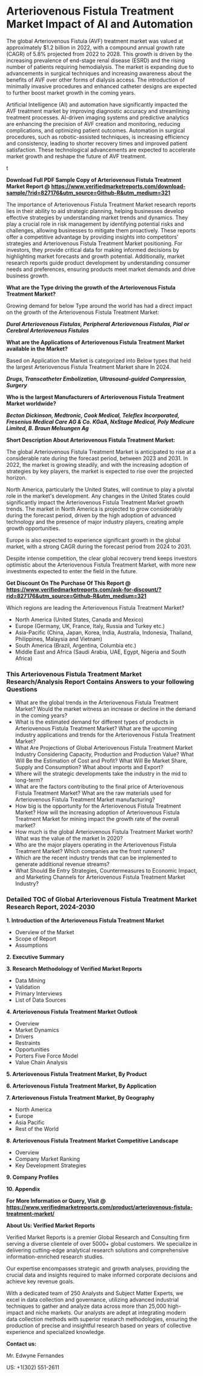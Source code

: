 <meta name="title" content="Global  Arteriovenous Fistula Treatment Market Impact of AI and Automation"><meta name="description" content="  The global Arteriovenous Fistula (AVF) treatment market was valued at approximately $1.2 billion in 2022, with a compound annual growth rate (CAGR) of 5.8% projected"><meta name="title" content=" Arteriovenous Fistula Treatment Market Size, Share, Scope, Trends, Growth, Opportunities, Analysis, Forecast"> <h1>Arteriovenous Fistula Treatment Market Impact of AI and Automation</h1> <p>The global Arteriovenous Fistula (AVF) treatment market was valued at approximately $1.2 billion in 2022, with a compound annual growth rate (CAGR) of 5.8% projected from 2022 to 2028. This growth is driven by the increasing prevalence of end-stage renal disease (ESRD) and the rising number of patients requiring hemodialysis. The market is expanding due to advancements in surgical techniques and increasing awareness about the benefits of AVF over other forms of dialysis access. The introduction of minimally invasive procedures and enhanced catheter designs are expected to further boost market growth in the coming years.</p> <p>Artificial Intelligence (AI) and automation have significantly impacted the AVF treatment market by improving diagnostic accuracy and streamlining treatment processes. AI-driven imaging systems and predictive analytics are enhancing the precision of AVF creation and monitoring, reducing complications, and optimizing patient outcomes. Automation in surgical procedures, such as robotic-assisted techniques, is increasing efficiency and consistency, leading to shorter recovery times and improved patient satisfaction. These technological advancements are expected to accelerate market growth and reshape the future of AVF treatment.</p> t</p><p id="" class=""><strong>Download Full PDF Sample Copy of Arteriovenous Fistula Treatment Market Report @ <a href="https://www.verifiedmarketreports.com/download-sample/?rid=827176&utm_source=Github-R&utm_medium=321" target="_blank">https://www.verifiedmarketreports.com/download-sample/?rid=827176&utm_source=Github-R&utm_medium=321</a></strong></p><p>The importance of&nbsp;Arteriovenous Fistula Treatment Market research reports lies in their ability to aid strategic planning, helping businesses develop effective strategies by understanding market trends and dynamics. They play a crucial role in risk management by identifying potential risks and challenges, allowing businesses to mitigate them proactively. These reports offer a competitive advantage by providing insights into competitors' strategies and Arteriovenous Fistula Treatment Market positioning. For investors, they provide critical data for making informed decisions by highlighting market forecasts and growth potential. Additionally, market research reports guide product development by understanding consumer needs and preferences, ensuring products meet market demands and drive business growth.</p><p><strong>What are the&nbsp;Type driving the growth of the Arteriovenous Fistula Treatment Market?</strong></p><p id="" class="">Growing demand for below Type around the world has had a direct impact on the growth of the Arteriovenous Fistula Treatment Market:</p><em><strong>Dural Arteriovenous Fistulas, Peripheral Arteriovenous Fistulas, Pial or Cerebral Arteriovenous Fistulas</strong></em></p><strong>What are the&nbsp;Applications&nbsp;of Arteriovenous Fistula Treatment Market available in the Market?</strong></p><p id="" class="">Based on Application the Market is categorized into Below types that held the largest Arteriovenous Fistula Treatment Market share In 2024.</p><em><strong>Drugs, Transcatheter Embolization, Ultrasound-guided Compression, Surgery</strong></em></p><strong>Who is the largest Manufacturers of Arteriovenous Fistula Treatment Market worldwide?</strong></p><p><em><strong>Becton Dickinson, Medtronic, Cook Medical, Teleflex Incorporated, Fresenius Medical Care AG & Co. KGaA, NxStage Medical, Poly Medicure Limited, B. Braun Melsungen Ag</strong></em></p><p id="" class=""><strong>Short Description About Arteriovenous Fistula Treatment Market:</strong></p><p>The global Arteriovenous Fistula Treatment Market is anticipated to rise at a considerable rate during the forecast period, between 2023 and 2031. In 2022, the market is growing steadily, and with the increasing adoption of strategies by key players, the market is expected to rise over the projected horizon.</p><p>North America, particularly the United States, will continue to play a pivotal role in the market's development. Any changes in the United States could significantly impact the Arteriovenous Fistula Treatment Market growth trends. The market in North America is projected to grow considerably during the forecast period, driven by the high adoption of advanced technology and the presence of major industry players, creating ample growth opportunities.</p><p>Europe is also expected to experience significant growth in the global market, with a strong CAGR during the forecast period from 2024 to 2031.</p><p>Despite intense competition, the clear global recovery trend keeps investors optimistic about the Arteriovenous Fistula Treatment Market, with more new investments expected to enter the field in the future.</p><p id="" class=""><strong>Get Discount On The Purchase Of This Report @ <a href="https://www.verifiedmarketreports.com/ask-for-discount/?rid=827176&utm_source=Github-R&utm_medium=321" target="_blank">https://www.verifiedmarketreports.com/ask-for-discount/?rid=827176&utm_source=Github-R&utm_medium=321</a></strong></p>Which regions are leading the Arteriovenous Fistula Treatment Market?</p><ul><li>North America (United States, Canada and Mexico)</li><li>Europe (Germany, UK, France, Italy, Russia and Turkey etc.)</li><li>Asia-Pacific (China, Japan, Korea, India, Australia, Indonesia, Thailand, Philippines, Malaysia and Vietnam)</li><li>South America (Brazil, Argentina, Columbia etc.)</li><li>Middle East and Africa (Saudi Arabia, UAE, Egypt, Nigeria and South Africa)</li></ul><h3 id="" class="">This Arteriovenous Fistula Treatment Market Research/Analysis Report Contains Answers to your following Questions</h3><ul><li>What are the global trends in the Arteriovenous Fistula Treatment Market? Would the market witness an increase or decline in the demand in the coming years?</li><li>What is the estimated demand for different types of products in Arteriovenous Fistula Treatment Market? What are the upcoming industry applications and trends for the Arteriovenous Fistula Treatment Market?</li><li>What Are Projections of Global Arteriovenous Fistula Treatment Market Industry Considering Capacity, Production and Production Value? What Will Be the Estimation of Cost and Profit? What Will Be Market Share, Supply and Consumption? What about imports and Export?</li><li>Where will the strategic developments take the industry in the mid to long-term?</li><li>What are the factors contributing to the final price of Arteriovenous Fistula Treatment Market? What are the raw materials used for Arteriovenous Fistula Treatment Market manufacturing?</li><li>How big is the opportunity for the Arteriovenous Fistula Treatment Market? How will the increasing adoption of Arteriovenous Fistula Treatment Market for mining impact the growth rate of the overall market?</li><li>How much is the global Arteriovenous Fistula Treatment Market worth? What was the value of the market In 2020?</li><li>Who are the major players operating in the Arteriovenous Fistula Treatment Market? Which companies are the front runners?</li><li>Which are the recent industry trends that can be implemented to generate additional revenue streams?</li><li>What Should Be Entry Strategies, Countermeasures to Economic Impact, and Marketing Channels for Arteriovenous Fistula Treatment Market Industry?</li></ul><h3 id="" class="">Detailed TOC of Global Arteriovenous Fistula Treatment Market Research Report, 2024-2030</h3><p id="" class=""><strong>1. Introduction of the Arteriovenous Fistula Treatment Market</strong></p><ul><li>Overview of the Market</li><li>Scope of Report</li><li>Assumptions</li></ul><p id="" class=""><strong>2. Executive Summary</strong></p><p id="" class=""><strong>3. Research Methodology of Verified Market Reports</strong></p><ul><li>Data Mining</li><li>Validation</li><li>Primary Interviews</li><li>List of Data Sources</li></ul><p id="" class=""><strong>4. Arteriovenous Fistula Treatment Market Outlook</strong></p><ul><li>Overview</li><li>Market Dynamics</li><li>Drivers</li><li>Restraints</li><li>Opportunities</li><li>Porters Five Force Model</li><li>Value Chain Analysis</li></ul><p id="" class=""><strong>5. Arteriovenous Fistula Treatment Market, By Product</strong></p><p id="" class=""><strong>6. Arteriovenous Fistula Treatment Market, By Application</strong></p><p id="" class=""><strong>7. Arteriovenous Fistula Treatment Market, By Geography</strong></p><ul><li>North America</li><li>Europe</li><li>Asia Pacific</li><li>Rest of the World</li></ul><p id="" class=""><strong>8. Arteriovenous Fistula Treatment Market Competitive Landscape</strong></p><ul><li>Overview</li><li>Company Market Ranking</li><li>Key Development Strategies</li></ul><p id="" class=""><strong>9. Company Profiles</strong></p><p id="" class=""><strong>10. Appendix</strong></p><p id="" class=""><strong>For More Information or Query, Visit @ <a href="https://www.verifiedmarketreports.com/product/arteriovenous-fistula-treatment-market/" target="_blank">https://www.verifiedmarketreports.com/product/arteriovenous-fistula-treatment-market/</a></strong></p><p id="" class=""><strong>About Us: Verified Market Reports</strong></p><p id="" class="">Verified Market Reports is a premier Global Research and Consulting firm serving a diverse clientele of over 5000+ global customers. We specialize in delivering cutting-edge analytical research solutions and comprehensive information-enriched research studies.</p><p id="" class="">Our expertise encompasses strategic and growth analyses, providing the crucial data and insights required to make informed corporate decisions and achieve key revenue goals.</p><p id="" class="">With a dedicated team of 250 Analysts and Subject Matter Experts, we excel in data collection and governance, utilizing advanced industrial techniques to gather and analyze data across more than 25,000 high-impact and niche markets. Our analysts are adept at integrating modern data collection methods with superior research methodologies, ensuring the production of precise and insightful research based on years of collective experience and specialized knowledge.</p><p id="" class=""><strong>Contact us:</strong></p><p id="" class="">Mr. Edwyne Fernandes</p><p id="" class="">US: +1(302) 551-2611</p>